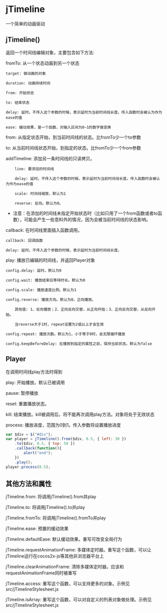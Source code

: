 # jTimeline
一个简单的动画驱动

## jTimeline()
返回一个时间线编辑对象，主要包含如下方法: 

fromTo: 从一个状态动画到另一个状态

	target: 做动画的对象

	duration: 动画持续时间

	from: 开始状态

	to: 结束状态

	delay: 延时。不传入这个参数的时候，表示延时为当前时间线长度。传入函数时会被认为作为ease的值

	ease: 缓动效果，是一个函数，对输入区间为0~1的数字做变换



from: 从指定状态开始，到当前时间线的状态。比fromTo少一个to参数



to: 从当前时间线状态开始，到指定的状态。比fromTo少一个from参数



addTimeline: 添加另一条时间线的只读拷贝。

		line: 要添加的时间线

		delay: 延时。不传入这个参数的时候，表示延时为当前时间线长度。传入函数时会被认为作为ease的值

		scale: 时间线缩放，默认为1

		reverse: 反向。默认为0。

* 注意：在添加的时间线未指定开始状态时（比如只用了一个from函数或者to函数），可能会产生一些意料外的情况，因为会被当前时间线的状态影响。


callback: 在时间线里面插入函数调用。
	
	callback: 回调函数

	delay: 延时。不传入这个参数的时候，表示延时为当前时间线长度。



play: 播放已编辑的时间线，并返回Player对象

	config.delay: 延时。默认为0

	config.wait: 播放结束后等待时长。默认为0

	config.scale: 播放速度比例。默认为1

	config.reverse: 播放方向。默认为0，正向播放。
	
		其他值: 1、反向播放；2、正向反向交替，从正向开始；3、正向反向交替，从反向开始。
		
		当reverse大于1时，repeat设置为2或以上才会生效

	config.repeat: 播放次数。默认为1，小于等于0时，会无限循环播放

	config.keepBeforeDelay: 在播放到指定的属性之前，保持当前状态。默认为false



## Player
在调用时间线play方法时得到

play: 开始播放。默认已被调用

pause: 暂停播放

reset: 重置播放状态。

kill: 结束播放。kill被调用后，将不能再次调用play方法。对象将处于无效状态

process: 播放进度，范围为0到1。传入参数将设置播放进度


```javascript
var $div = $("#div");
var player = jTimeline().from($div, 0.5, { left: 30 })
	.to($div, 0.5, { top: 50 })
	.callback(function(){
		alert("end");
	})
	.play();
player.process(0.5);
```

## 其他方法和属性

jTimeline.from: 将调用jTimeline().from并play

jTimeline.to: 将调用jTimeline().to并play

jTimeline.fromTo: 将调用jTimeline().fromTo并play

jTimeline.ease: 预置的缓动效果

jTimeline.defaultEase: 默认缓动效果。重写可改变全局行为

jTimeline.requestAnimationFrame: 多媒体定时器。重写这个函数，可以让jTimeline运行在cocos2x-js等其他非浏览器平台上

jTimeline.clearAnimationFrame: 清除多媒体定时器。应该和requestAnimationFrame同时被重写

jTimeline.access: 重写这个函数，可以支持更多的对象。示例见src/jTimelineStylesheet.js

jTimeline.isArray: 重写这个函数，可以对自定义的列表对象做处理。示例见src/jTimelineStylesheet.js
